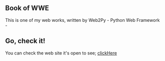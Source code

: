 ## Book of WWE 
This is one of my web works, written by Web2Py - Python Web Framework -

## Go, check it!
You can check the web site it's open to see; [clickHere](https://) 
